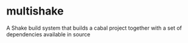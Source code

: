 multishake
==========

A Shake build system that builds a cabal project together with a set of dependencies available in source

